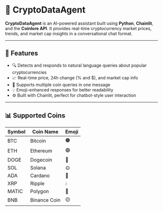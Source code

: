 # 🧠 CryptoDataAgent

**CryptoDataAgent** is an AI-powered assistant built using **Python**, **Chainlit**, and the **Coinlore API**. It provides real-time cryptocurrency market prices, trends, and market cap insights in a conversational chat format.

---

## 🚀 Features

- 🔍 Detects and responds to natural language queries about popular cryptocurrencies
- 📈 Real-time price, 24h change (% and $), and market cap info
- 💬 Supports multiple coin queries in one message
- 💡 Emoji-enhanced responses for better readability
- ⚙️ Built with Chainlit, perfect for chatbot-style user interaction

---

## 📊 Supported Coins

| Symbol | Coin Name     | Emoji  |
|--------|---------------|--------|
| BTC    | Bitcoin       | 🟠     |
| ETH    | Ethereum      | 🟣     |
| DOGE   | Dogecoin      | 🐶     |
| SOL    | Solana        | 🌞     |
| ADA    | Cardano       | 🔷     |
| XRP    | Ripple        | 💧     |
| MATIC  | Polygon       | 🔺     |
| BNB    | Binance Coin  | 🟡     |



